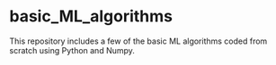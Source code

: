 # basic_ML_algorithms

This repository includes a few of the basic ML algorithms coded from scratch using Python and Numpy.
